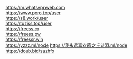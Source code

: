 https://m.whatsvpnweb.com \
https://www.poro.top/user \
https://s8.work/user \
https://tuziss.top/user \
https://freess.cx \
https://freess.pw \
https://freessr.win \
https://yzzz.ml/node https://我永远喜欢霞之丘诗羽.ml/node \
https://doub.bid/sszhfx
